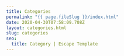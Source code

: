 ```yaml
---
title: Categories
permalink: "{{ page.fileSlug }}/index.html"
date: 2020-04-30T07:58:09.708Z
layout: categories.html
slug: categories
seo:
  title: Category | Escape Template
---
```

